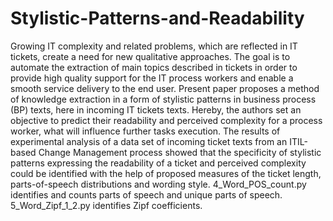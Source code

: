 # Stylistic-Patterns-and-Readability
Growing IT complexity and related problems, which are reflected in IT tickets, create a need for new qualitative approaches. The goal is to automate the extraction of main topics described in tickets in order to provide high quality support for the IT process workers and enable a smooth service delivery to the end user. Present paper proposes a method of knowledge extraction in a form of stylistic patterns in business process (BP) texts, here in incoming IT tickets texts. Hereby, the authors set an objective to predict their readability and perceived complexity for a process worker, what will influence further tasks execution. The results of experimental analysis of a data set of incoming ticket texts from an ITIL-based Change Management process showed that the specificity of stylistic patterns expressing the readability of a ticket and perceived complexity could be identified with the help of proposed measures of the ticket length, parts-of-speech distributions and wording style.
4_Word_POS_count.py identifies and counts parts of speech and unique parts of speech.
5_Word_Zipf_1_2.py identifies Zipf coefficients. 
